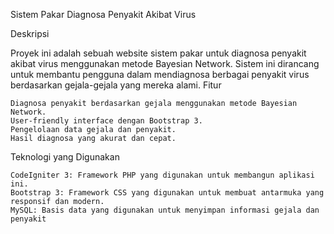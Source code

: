 Sistem Pakar Diagnosa Penyakit Akibat Virus

Deskripsi 

Proyek ini adalah sebuah website sistem pakar untuk diagnosa penyakit akibat virus menggunakan metode Bayesian Network. Sistem ini dirancang untuk membantu pengguna dalam mendiagnosa berbagai penyakit virus berdasarkan gejala-gejala yang mereka alami.
Fitur

    Diagnosa penyakit berdasarkan gejala menggunakan metode Bayesian Network.
    User-friendly interface dengan Bootstrap 3.
    Pengelolaan data gejala dan penyakit.
    Hasil diagnosa yang akurat dan cepat.

Teknologi yang Digunakan

    CodeIgniter 3: Framework PHP yang digunakan untuk membangun aplikasi ini.
    Bootstrap 3: Framework CSS yang digunakan untuk membuat antarmuka yang responsif dan modern.
    MySQL: Basis data yang digunakan untuk menyimpan informasi gejala dan penyakit
